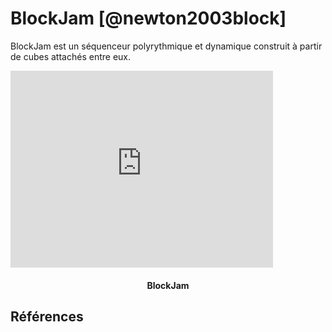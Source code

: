 # BlockJam [@newton2003block]

BlockJam est un séquenceur polyrythmique et dynamique construit à partir de cubes attachés entre eux.

<iframe width="420" height="315" src="https://www.youtube.com/embed/34dtbFoK3Uw" frameborder="0" allowfullscreen></iframe>
<h4 style="text-align:center">BlockJam</h4>

## Références

